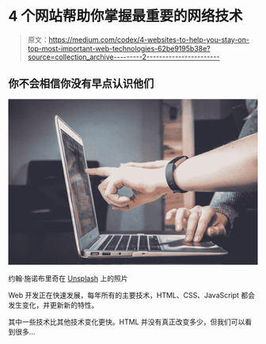 # 4 个网站帮助你掌握最重要的网络技术

> 原文：<https://medium.com/codex/4-websites-to-help-you-stay-on-top-most-important-web-technologies-62be9195b38e?source=collection_archive---------2----------------------->

## 你不会相信你没有早点认识他们

![](img/0d0b88eba04e63686a557eb77fb1f031.png)

约翰·施诺布里奇在 [Unsplash](https://unsplash.com?utm_source=medium&utm_medium=referral) 上的照片

Web 开发正在快速发展，每年所有的主要技术，HTML、CSS、JavaScript 都会发生变化，并更新新的特性。

其中一些技术比其他技术变化更快。HTML 并没有真正改变多少，但我们可以看到很多…